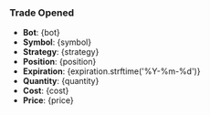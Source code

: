### Trade Opened
- **Bot**: {bot}
- **Symbol**: {symbol}
- **Strategy**: {strategy}
- **Position**: {position}
- **Expiration**: {expiration.strftime('%Y-%m-%d')}
- **Quantity**: {quantity}
- **Cost**: {cost}
- **Price**: {price}